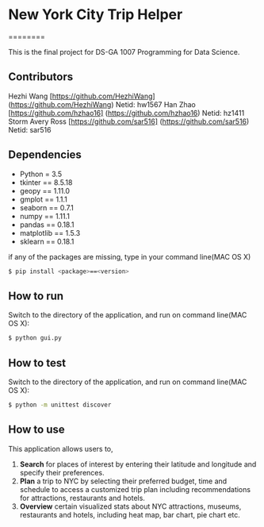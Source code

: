 # New York City Trip Helper
========

This is the final project for DS-GA 1007 Programming for Data Science.
## Contributors

Hezhi Wang [https://github.com/HezhiWang] (https://github.com/HezhiWang) Netid: hw1567
Han Zhao [https://github.com/hzhao16] (https://github.com/hzhao16) Netid: hz1411
Storm Avery Ross [https://github.com/sar516] (https://github.com/sar516) Netid: sar516

## Dependencies
- Python = 3.5
- tkinter == 8.5.18
- geopy == 1.11.0
- gmplot == 1.1.1
- seaborn == 0.7.1
- numpy == 1.11.1
- pandas == 0.18.1
- matplotlib == 1.5.3
- sklearn == 0.18.1

if any of the packages are missing, type in your command line(MAC OS X)
```sh
$ pip install <package>==<version>
```

## How to run

Switch to the directory of the application, and run on command line(MAC OS X):
```sh
$ python gui.py
```
## How to test
Switch to the directory of the application, and run on command line(MAC OS X):
```sh
$ python -m unittest discover
```

## How to use
This application allows users to,
1. **Search** for places of interest by entering their latitude and longitude and specify their preferences.
2. **Plan** a trip to NYC by selecting their preferred budget, time and schedule to access a customized trip plan including recommendations for attractions, restaurants and hotels.
3. **Overview** certain visualized stats about NYC attractions, museums, restaurants and hotels, including heat map, bar chart, pie chart etc.

